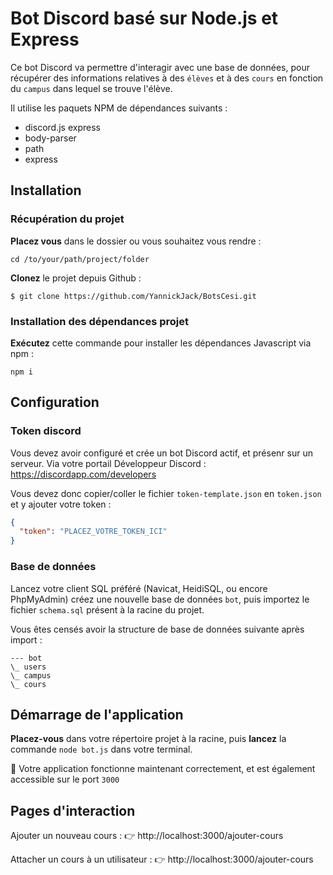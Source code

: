 # Bot Discord basé sur Node.js et Express
Ce bot Discord va permettre d'interagir avec une base de données, pour récupérer des informations relatives 
à des `élèves` et à des `cours` en fonction du `campus` dans 
lequel se trouve l'élève.

Il utilise les paquets NPM de dépendances suivants :
 
- discord.js
 express
- body-parser 
- path
- express

## Installation

### Récupération du projet

**Placez vous** dans le dossier ou vous souhaitez vous rendre : 

`cd /to/your/path/project/folder`

**Clonez** le projet depuis Github : 

`$ git clone https://github.com/YannickJack/BotsCesi.git`

### Installation des dépendances projet

**Exécutez** cette commande pour installer les dépendances Javascript via npm :

`npm i`

## Configuration

### Token discord
Vous devez avoir configuré et crée un bot Discord actif, et présenr sur un serveur. 
Via votre portail Développeur Discord : https://discordapp.com/developers

Vous devez donc copier/coller le fichier `token-template.json` en `token.json` et y ajouter votre token : 

```json
{
  "token": "PLACEZ_VOTRE_TOKEN_ICI"
}
```

### Base de données

Lancez votre client SQL préféré (Navicat, HeidiSQL, ou encore PhpMyAdmin) créez une nouvelle base de données `bot`, puis importez le fichier `schema.sql` présent à la racine du projet.


Vous êtes censés avoir la structure de base de données suivante après import : 

```
--- bot
\_ users
\_ campus
\_ cours
```

## Démarrage de l'application

**Placez-vous** dans votre répertoire projet à la racine, puis **lancez** la commande `node bot.js` dans votre terminal.

🚀 Votre application fonctionne maintenant correctement, et est également accessible sur le port `3000`


## Pages d'interaction

Ajouter un nouveau cours : 
👉 http://localhost:3000/ajouter-cours

Attacher un cours à un utilisateur :
👉 http://localhost:3000/ajouter-cours
